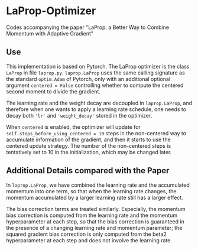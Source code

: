 # LaProp-Optimizer
Codes accompanying the paper "LaProp: a Better Way to Combine Momentum with Adaptive Gradient"

## Use
This implementation is based on Pytorch. The LaProp optimizer is the class ```LaProp``` in file ```laprop.py```. ```laprop.LaProp``` uses the same calling signature as the standard ```optim.Adam``` of Pytorch, 
only with an additional optional argument ```centered = False``` controlling whether to compute the centered second moment to divide the gradient.

The learning rate and the weight decay are decoupled in ```laprop.LaProp```, and therefore when one wants to apply a learning rate schedule, one needs to decay both ```'lr'``` and ```'weight_decay'``` stored in the optimizer. 

When ```centered``` is enabled, the optimizer will update for ```self.steps_before_using_centered = 10``` steps in the non-centered way to accumulate information of the gradient, and then it starts to use the centered update strategy. The number of the non-centered steps is tentatively set to 10 in the initialization, which may be changed later.

## Additional Details compared with the Paper
In ```laprop.LaProp```, we have combined the learning rate and the accumulated momentum into one term, so that when the learning rate changes, the momentum accumulated by a larger learning rate still has a larger effect. 

The bias correction terms are treated similarly. Especially, the momentum bias correction is computed from the learning rate and the momentum hyperparameter at each step, so that the bias correction is guaranteed in the presence of a changing learning rate and momentum parameter; the squared gradient bias correction is only computed from the beta2 hyperparameter at each step and does not involve the learning rate.
